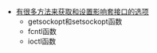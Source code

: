 - [有很多方法来获取和设置影响套接口的选项](https://www.cnblogs.com/nufangrensheng/p/3591156.html)
  - getsockopt和setsockopt函数
  - fcntl函数
  - ioctl函数